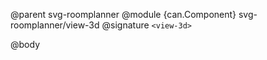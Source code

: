 @parent svg-roomplanner
@module {can.Component} svg-roomplanner/view-3d <view-3d>
@signature `<view-3d>`

@body

## <view-3d>


